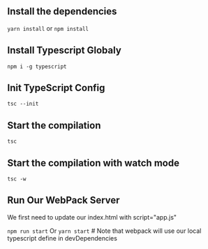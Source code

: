 ## Install the dependencies ##
`yarn install` or `npm install`

## Install Typescript Globaly ##
`npm i -g typescript`

## Init TypeScript Config ##
`tsc --init`

## Start the compilation ##
`tsc`

## Start the compilation with watch mode ## 
`tsc -w`

## Run Our WebPack Server ##

We first need to update our index.html with script="app.js" 

`npm run start` Or `yarn start` # Note that webpack will use our local typescript define in devDependencies 

